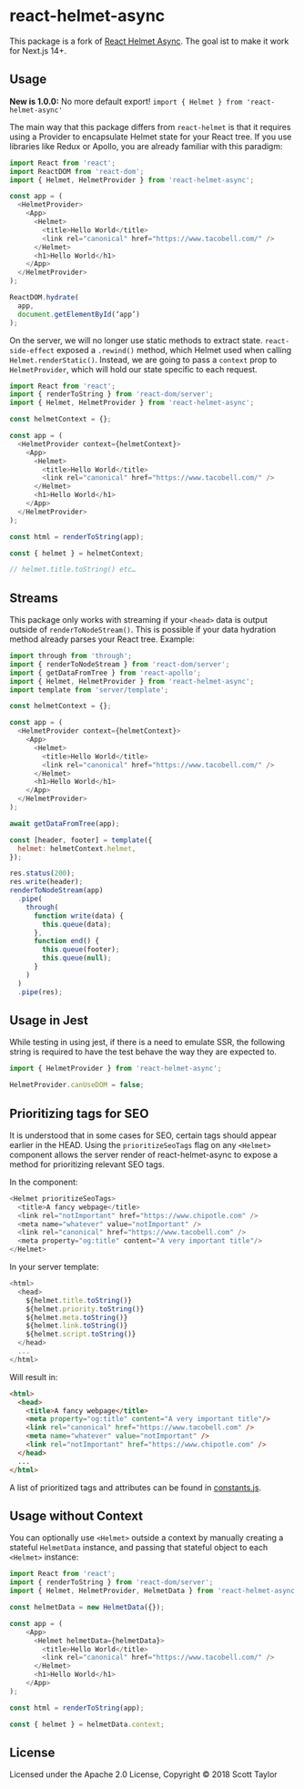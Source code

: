 # react-helmet-async

This package is a fork of [React Helmet Async](https://github.com/staylor/react-helmet-async).
The goal ist to make it work for Next.js 14+.

<!-- TODO: Update Readme -->

## Usage

**New is 1.0.0:** No more default export! `import { Helmet } from 'react-helmet-async'`

The main way that this package differs from `react-helmet` is that it requires using a Provider to encapsulate Helmet state for your React tree. If you use libraries like Redux or Apollo, you are already familiar with this paradigm:

```javascript
import React from 'react';
import ReactDOM from 'react-dom';
import { Helmet, HelmetProvider } from 'react-helmet-async';

const app = (
  <HelmetProvider>
    <App>
      <Helmet>
        <title>Hello World</title>
        <link rel="canonical" href="https://www.tacobell.com/" />
      </Helmet>
      <h1>Hello World</h1>
    </App>
  </HelmetProvider>
);

ReactDOM.hydrate(
  app,
  document.getElementById(‘app’)
);
```

On the server, we will no longer use static methods to extract state. `react-side-effect`
exposed a `.rewind()` method, which Helmet used when calling `Helmet.renderStatic()`. Instead, we are going
to pass a `context` prop to `HelmetProvider`, which will hold our state specific to each request.

```javascript
import React from 'react';
import { renderToString } from 'react-dom/server';
import { Helmet, HelmetProvider } from 'react-helmet-async';

const helmetContext = {};

const app = (
  <HelmetProvider context={helmetContext}>
    <App>
      <Helmet>
        <title>Hello World</title>
        <link rel="canonical" href="https://www.tacobell.com/" />
      </Helmet>
      <h1>Hello World</h1>
    </App>
  </HelmetProvider>
);

const html = renderToString(app);

const { helmet } = helmetContext;

// helmet.title.toString() etc…
```

## Streams

This package only works with streaming if your `<head>` data is output outside of `renderToNodeStream()`.
This is possible if your data hydration method already parses your React tree. Example:

```javascript
import through from 'through';
import { renderToNodeStream } from 'react-dom/server';
import { getDataFromTree } from 'react-apollo';
import { Helmet, HelmetProvider } from 'react-helmet-async';
import template from 'server/template';

const helmetContext = {};

const app = (
  <HelmetProvider context={helmetContext}>
    <App>
      <Helmet>
        <title>Hello World</title>
        <link rel="canonical" href="https://www.tacobell.com/" />
      </Helmet>
      <h1>Hello World</h1>
    </App>
  </HelmetProvider>
);

await getDataFromTree(app);

const [header, footer] = template({
  helmet: helmetContext.helmet,
});

res.status(200);
res.write(header);
renderToNodeStream(app)
  .pipe(
    through(
      function write(data) {
        this.queue(data);
      },
      function end() {
        this.queue(footer);
        this.queue(null);
      }
    )
  )
  .pipe(res);
```

## Usage in Jest
While testing in using jest, if there is a need to emulate SSR, the following string is required to have the test behave the way they are expected to.

```javascript
import { HelmetProvider } from 'react-helmet-async';

HelmetProvider.canUseDOM = false;
```

## Prioritizing tags for SEO

It is understood that in some cases for SEO, certain tags should appear earlier in the HEAD. Using the `prioritizeSeoTags` flag on any `<Helmet>` component allows the server render of react-helmet-async to expose a method for prioritizing relevant SEO tags.

In the component:
```javascript
<Helmet prioritizeSeoTags>
  <title>A fancy webpage</title>
  <link rel="notImportant" href="https://www.chipotle.com" />
  <meta name="whatever" value="notImportant" />
  <link rel="canonical" href="https://www.tacobell.com" />
  <meta property="og:title" content="A very important title"/>
</Helmet>
```

In your server template:

```javascript
<html>
  <head>
    ${helmet.title.toString()}
    ${helmet.priority.toString()}
    ${helmet.meta.toString()}
    ${helmet.link.toString()}
    ${helmet.script.toString()}
  </head>
  ...
</html>
```

Will result in:

```html
<html>
  <head>
    <title>A fancy webpage</title>
    <meta property="og:title" content="A very important title"/>
    <link rel="canonical" href="https://www.tacobell.com" />
    <meta name="whatever" value="notImportant" />
    <link rel="notImportant" href="https://www.chipotle.com" />
  </head>
  ...
</html>
```

A list of prioritized tags and attributes can be found in [constants.js](./src/constants.js).

## Usage without Context
You can optionally use `<Helmet>` outside a context by manually creating a stateful `HelmetData` instance, and passing that stateful object to each `<Helmet>` instance:


```js
import React from 'react';
import { renderToString } from 'react-dom/server';
import { Helmet, HelmetProvider, HelmetData } from 'react-helmet-async';

const helmetData = new HelmetData({});

const app = (
    <App>
      <Helmet helmetData={helmetData}>
        <title>Hello World</title>
        <link rel="canonical" href="https://www.tacobell.com/" />
      </Helmet>
      <h1>Hello World</h1>
    </App>
);

const html = renderToString(app);

const { helmet } = helmetData.context;
```

## License

Licensed under the Apache 2.0 License, Copyright © 2018 Scott Taylor
